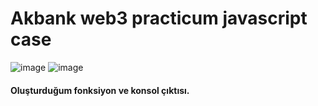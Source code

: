 # Akbank web3 practicum javascript case
![image](https://user-images.githubusercontent.com/77721632/189535856-50609686-5a69-4452-9a75-7c722fd3172e.png)
![image](https://user-images.githubusercontent.com/77721632/189535869-68a814db-3d2d-471d-b9a8-d450ec601813.png)
#### Oluşturduğum fonksiyon ve konsol çıktısı. 
